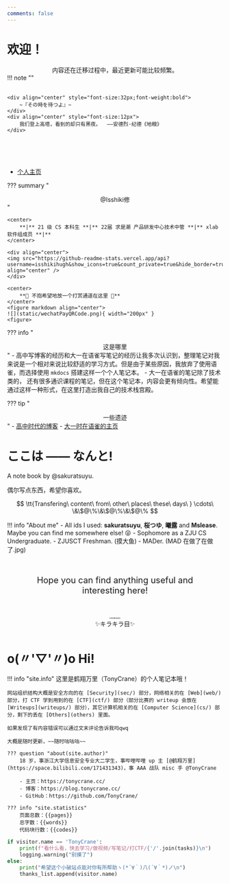 ```yaml
---
comments: false
---
```


# 欢迎！

<center>
内容还在迁移过程中，最近更新可能比较频繁。
</center>
!!! note "" 
    <br><br>

    <div align="center" style="font-size:32px;font-weight:bold">
        ~『その時を待つよ』~
    </div>
    <div align="center" style="font-size:12px">
        我们登上高塔，看到的却只有黑夜。  ——安德烈·纪德《地粮》
    </div>
​    <br><br><br>

- [个人主页](https://isshikihugh.github.io/homepageSrc/)

??? summary "<center>@Isshiki修</center>" 
    
    <center>
        **|** 21 级 CS 本科生 **|** 22届 求是潮 产品研发中心技术中管 **|** xlab 软件组成员 **|**
    </center>
    
    <div align="center">
    <img src="https://github-readme-stats.vercel.app/api?username=isshikihugh&show_icons=true&count_private=true&hide_border=true&theme=tokyonight" align="center" />
    </div> 
    
    <center>
        **🥺 不抱希望地放一个打赏通道在这里 🥺**
    </center>
    <figure markdown align="center">
    ![](static/wechatPayQRCode.png){ width="200px" }
    <figure>



??? info "<center>这是哪里</center>"
    - 高中写博客的经历和大一在语雀写笔记的经历让我多次认识到，整理笔记对我来说是一个相对来说比较舒适的学习方式。但是由于某些原因，我放弃了使用语雀，而选择使用 `mkdocs` 搭建这样一个个人笔记本。
        - 大一在语雀的笔记除了技术类的， 还有很多通识课程的笔记，但在这个笔记本，内容会更有倾向性。希望能通过这样一种形式，在这里打造出我自己的技术栈宫殿。

??? tip "<center>一些遗迹</center>"
    - [高中时代的博客](https://isshiki_hugh.gitee.io/blog/about/)
        - [大一时在语雀的主页](https://www.yuque.com/isshikixiu)



# ここは —— なんと!
A note book by @sakuratsuyu.

偶尔写点东西，希望你喜欢。

$$
\tt{Transfering\ content\ from\ other\ places\ these\ days\ } \cdots\ \&\$@\%\&\$@\%\&\$@\%
$$

!!! info "About me"
    - All ids I used: **sakuratsuyu**, **桜つゆ**, **曦露** and **Mslease**. Maybe you can find me somewhere else! :stuck_out_tongue_closed_eyes:
        - Sophomore as a ZJU CS Undergraduate.
        - ZJUSCT Freshman. (摸大鱼)
        - MADer. (MAD 在做了在做了.jpg)

<div align="center" style="font-size:20px; font-weight:normal; margin:50px">Hope you can find anything useful and interesting here!</div>

<div align="center" style="height:600x; margin:50px">
    <figure>
        <img src="kirakirame.png" alt="kirakirame" style="zoom:30%;"/>
        <figcaption>✨キラキラ目✨</figcaption>
    </figure>
</div>

# o(〃'▽'〃)o Hi!

!!! info "site.info"
    这里是鹤翔万里（TonyCrane）的个人笔记本哦！  

    网站组织结构大概是安全方向的在 [Security](sec/) 部分，网络相关的在 [Web](web/) 部分，打 CTF 学到用到的在 [CTF](ctf/) 部分（部分比赛的 writeup 会放在 [Writeups](writeups/) 部分），其它计算机相关的在 [Computer Science](cs/) 部分，剩下的丢在 [Others](others) 里面。
    
    如果发现了有内容错误可以通过文末评论告诉我吗qwq
    
    大概是随时更新，~~随时咕咕咕~~
    
    ??? question "about(site.author)"
        18 岁，事浙江大学信息安全专业大二学生，事哔哩哔哩 up 主 [@鹤翔万里](https://space.bilibili.com/171431343)，事 AAA 战队 misc 手 @TonyCrane 
    
        - 主页：https://tonycrane.cc/
        - 博客：https://blog.tonycrane.cc/
        - GitHub：https://github.com/TonyCrane/
    
    ??? info "site.statistics"
        页面总数：{{pages}}  
        总字数：{{words}}  
        代码块行数：{{codes}}

```python title="script.py"
if visitor.name == 'TonyCrane':
    print(f"看什么看，快去学习/做视频/写笔记/打CTF/{'/'.join(tasks)}\n")
    logging.warning("别摸了")
else:
    print("希望这个小破站点能对你有所帮助ヽ(*´∀｀)八(´∀｀*)ノ\n")
    thanks_list.append(visitor.name)
```